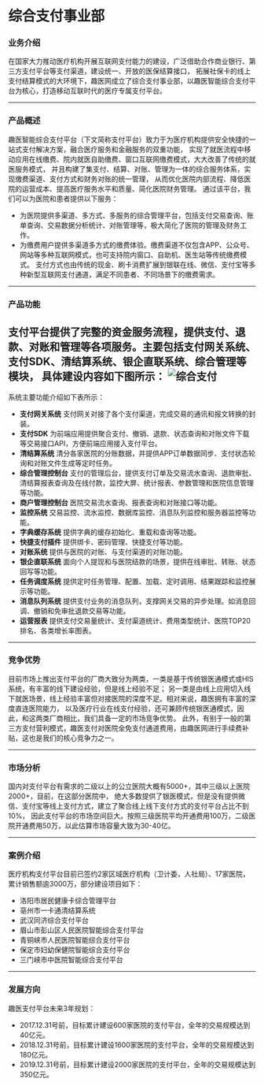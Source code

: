 综合支付事业部
===
### 业务介绍
在国家大力推动医疗机构开展互联网支付能力的建设，广泛借助合作商业银行、第三方支付平台等支付渠道，建设统一、开放的医保结算接口，
拓展社保卡的线上支付结算模式的大环境下，趣医网成立了综合支付事业部，以趣医智能综合支付平台为核心，打造移动互联时代的医疗专属支付平台。

***
### 产品概述
趣医智能综合支付平台（下文简称支付平台）致力于为医疗机构提供安全快捷的一站式支付解决方案，融合医疗服务和金融服务的双重功能，
实现了就医流程中移动应用在线缴费、院内就医自助缴费、窗口互联网缴费模式，大大改善了传统的就医服务模式，
并且构建了集支付、结算、对账、管理为一体的综合服务体系，实现缴费渠道、支付方式和财务对账的统一管理，
从而优化医院内部流程、降低医院的运营成本、提高医疗服务水平和质量、简化医院财务管理。
 通过该平台，我们可以为医院和患者提供以下服务：
* 为医院提供多渠道、多方式、多服务的综合管理平台，包括支付交易查询、账单查询、交易数据分析统计、对账管理等，极大简化了医院的管理及财务工作。
* 为缴费用户提供多渠道多方式的缴费体验。缴费渠道不仅包含APP、公众号、网站等多种互联网模式，也可支持院内窗口、自助机、医生站等传统缴费模式。
支付方式也由传统的现金、刷卡消费扩展到银联在线、微信、支付宝等多种新型互联网支付通道，满足不同患者、不同场景下的缴费需求。

***
### 产品功能
支付平台提供了完整的资金服务流程，提供支付、退款、对账和管理等各项服务。主要包括支付网关系统、支付SDK、清结算系统、银企直联系统、综合管理等模块，
具体建设内容如下图所示：
![综合支付](/img/pay1.png)
---
系统主要功能介绍如下表所示：
* **支付网关系统** 支付网关对接了各个支付渠道，完成交易的通讯和报文转换的封装。
* **支付SDK** 为前端应用提供聚合支付、撤销、退款、状态查询和对账文件下载等交易接口API，方便前端应用接入支付平台。
* **清结算系统** 清分各家医院的分账数据，并提供APP订单数据同步、支付状态轮询和对账文件生成等定时任务。
* **综合管理控制台** 支付的管理后台，提供支付订单及交易流水查询、退款审批、清结算报表查询及在线付款，监控大屏、统计报表、参数管理和医院信息管理等功能。
* **商户管理控制台** 医院交易流水查询、报表查询和对账接口等功能。
* **监控系统** 交易监控、流水监控、数据库监控、消息队列监控和服务器监控等功能。
* **字典缓存系统** 提供字典的缓存初始化、重载和查询等功能。
* **快捷支付插件** 提供绑卡、密码管理、快捷支付等功能。
* **对账系统** 提供与医院的对账、与支付渠道的对账功能。
* **银企直联系统** 面向个人提现和与医院结款的场景，提供在线审批、转账、状态回写等功能。
* **任务调度系统** 提供定时任务管理、配置、加载、定时调用、结果跟踪和监控展示等功能。
* **消息队列系统** 提供支付业务的消息队列，支撑网关交易的异步处理。如消息回调、撤销和免审批退款交易等功能。
* **运营报表** 提供支付交易量统计、支付渠道统计、费用类型统计、医院TOP20排名、各类增长率图表。

***
### 竞争优势
目前市场上推出支付平台的厂商大致分为两类，一类是基于传统银医通模式或HIS系统，有丰富的线下建设经验，但是线上经验不足；
另一类是由线上应用切入线下就医场景，线上经验丰富但对接医院的深度不足。相对来说，趣医拥有丰富的深度直连医院能力，
以及医疗行业在线支付经验，还可兼顾传统银医通模式，因此，和这两类厂商相比，我们具备一定的市场竞争优势。
此外，有别于一般的第三方支付营利模式，趣医支付对医院全免支付通道费用，由趣医网进行手续费补贴，这也是我们的核心竞争力之一。

***
### 市场分析
国内对支付平台有需求的二级以上的公立医院大概有5000+，其中三级以上医院2000+，目前，在这部分医院中，
绝大多数提供了银医模式，但是没有提供微信、支付宝等线上支付方式，建立了聚合线上线下支付方式的支付平台占比不到10%，
因此支付平台的市场空间巨大。按照三级医院平均开通费用100万，二级医院开通费用50万，以此估算市场容量大致为30-40亿。

***
### 案例介绍
医疗机构支付平台目前已签约2家区域医疗机构（卫计委，人社局）、17家医院，累计销售额逾3000万，部分建设项目如下：
* 洛阳市居民健康卡综合管理平台
* 亳州市一卡通清结算系统
* 武汉同济综合支付平台
* 眉山市彭山区人民医院智能综合支付平台
* 青铜峡市人民医院智能综合支付平台
* 保定市妇幼保健院智能综合支付平台
* 三门峡市中医院智能综合支付平台

***
### 发展方向
趣医支付平台未来3年规划：
* 2017.12.31号前，目标累计建设600家医院的支付平台，全年的交易规模达到40亿元。
* 2018.12.31号前，目标累计建设1600家医院的支付平台，全年的交易规模达到180亿元。
* 2019.12.31号前，目标累计建设2000家医院的支付平台，全年的交易规模达到350亿元。